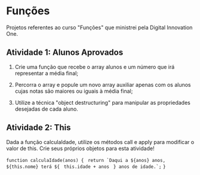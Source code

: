 # Funções

Projetos referentes ao curso "Funções" que ministrei pela Digital Innovation One.

## Atividade 1: Alunos Aprovados

1. Crie uma função que recebe o array alunos e um número que irá representar a média final;

2. Percorra o array e popule um novo array auxiliar apenas com os alunos cujas notas são maiores ou iguais à média final;

3. Utilize a técnica "object destructuring" para manipular as propriedades desejadas de cada aluno.

## Atividade 2: This

Dada a função calculaIdade, utilize os métodos call e apply para modificar o valor de this. Crie seus próprios objetos para esta atividade!

`function calculaIdade(anos) {`
`` return `Daqui a ${anos} anos, ${this.nome} terá ${``
` this.idade + anos`
`` } anos de idade.`;``
`}`
